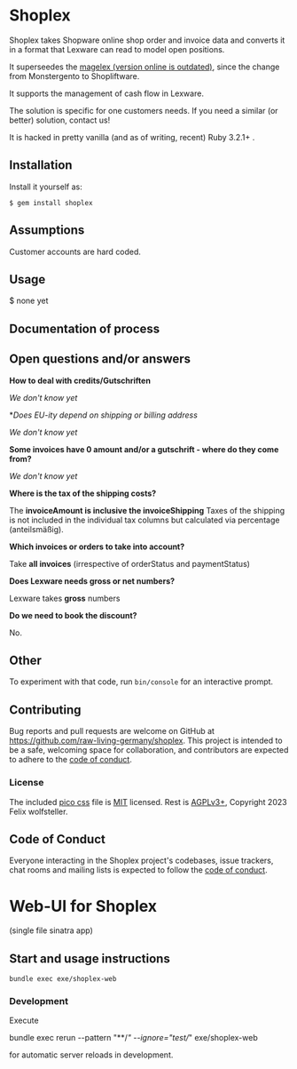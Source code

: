 # Shoplex

Shoplex takes Shopware online shop order and invoice data and converts it in a format that Lexware can read to model open positions.

It superseedes the [magelex (version online is outdated)](github.com/raw-living-germany/magelex), since the change from Monstergento to Shopliftware.

It supports the management of cash flow in Lexware.

The solution is specific for one customers needs. If you need a similar (or better) solution, contact us!

It is hacked in pretty vanilla (and as of writing, recent) Ruby 3.2.1+ .

## Installation

Install it yourself as:

    $ gem install shoplex

## Assumptions

Customer accounts are hard coded.

## Usage

  $ none yet

## Documentation of process



## Open questions and/or answers

**How to deal with credits/Gutschriften**

*We don't know yet*

**Does EU-ity depend on shipping or billing address*

*We don't know yet*

**Some invoices have 0 amount and/or a gutschrift - where do they come from?**

*We don't know yet*

**Where is the tax of the shipping costs?**

The **invoiceAmount is inclusive the invoiceShipping**
Taxes of the shipping is not included in the individual tax columns but calculated via percentage (anteilsmäßig).

**Which invoices or orders to take into account?**

Take **all invoices** (irrespective of orderStatus and paymentStatus)

**Does Lexware needs gross or net numbers?**

Lexware takes **gross** numbers

**Do we need to book the discount?**

No.

## Other

To experiment with that code, run `bin/console` for an interactive prompt.

## Contributing

Bug reports and pull requests are welcome on GitHub at https://github.com/raw-living-germany/shoplex. This project is intended to be a safe, welcoming space for collaboration, and contributors are expected to adhere to the [code of conduct](https://github.com/[USERNAME]/shoplex/blob/master/CODE_OF_CONDUCT.md).

### License

The included [pico css](https://github.com/picocss/pico) file is [MIT](https://github.com/picocss/pico/blob/08da409d0758dd1807783a938e4e202445f30033/LICENSE.md)
licensed.
Rest is [AGPLv3+](LICENSE), Copyright 2023 Felix wolfsteller.

## Code of Conduct

Everyone interacting in the Shoplex project's codebases, issue trackers, chat rooms and mailing lists is expected to follow the [code of conduct](https://github.com/raw-living-germany/shoplex/blob/master/CODE_OF_CONDUCT.md).

# Web-UI for Shoplex

(single file sinatra app)

## Start and usage instructions

`bundle exec exe/shoplex-web`

### Development

Execute

  bundle exec rerun --pattern "**/*" --ignore="test/*" exe/shoplex-web

for automatic server reloads in development.
